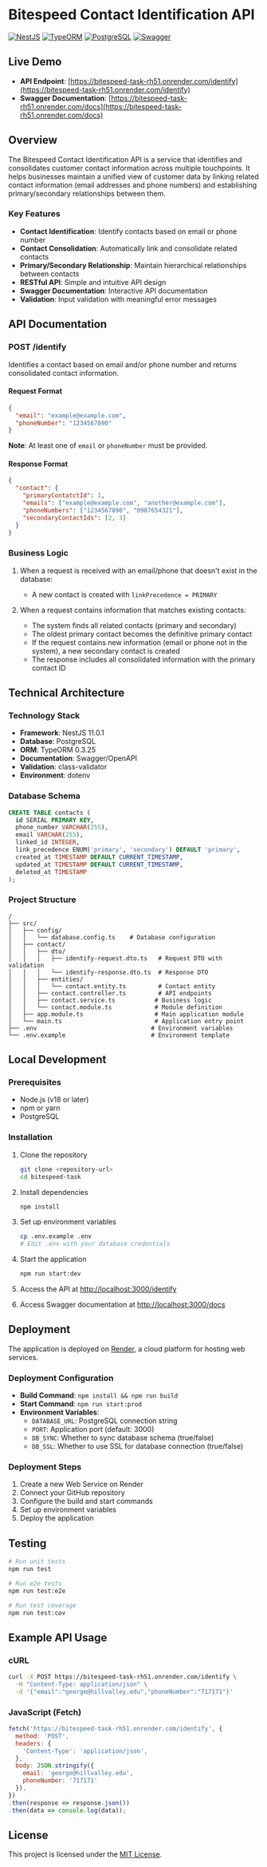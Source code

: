 # Bitespeed Contact Identification API

[![NestJS](https://img.shields.io/badge/NestJS-11.0.1-E0234E.svg)](https://nestjs.com/)
[![TypeORM](https://img.shields.io/badge/TypeORM-0.3.25-orange.svg)](https://typeorm.io/)
[![PostgreSQL](https://img.shields.io/badge/PostgreSQL-Latest-336791.svg)](https://www.postgresql.org/)
[![Swagger](https://img.shields.io/badge/Swagger-Latest-85EA2D.svg)](https://swagger.io/)

## Live Demo

- **API Endpoint**: [https://bitespeed-task-rh51.onrender.com/identify](https://bitespeed-task-rh51.onrender.com/identify)
- **Swagger Documentation**: [https://bitespeed-task-rh51.onrender.com/docs](https://bitespeed-task-rh51.onrender.com/docs)

## Overview

The Bitespeed Contact Identification API is a service that identifies and consolidates customer contact information across multiple touchpoints. It helps businesses maintain a unified view of customer data by linking related contact information (email addresses and phone numbers) and establishing primary/secondary relationships between them.

### Key Features

- **Contact Identification**: Identify contacts based on email or phone number
- **Contact Consolidation**: Automatically link and consolidate related contacts
- **Primary/Secondary Relationship**: Maintain hierarchical relationships between contacts
- **RESTful API**: Simple and intuitive API design
- **Swagger Documentation**: Interactive API documentation
- **Validation**: Input validation with meaningful error messages

## API Documentation

### POST /identify

Identifies a contact based on email and/or phone number and returns consolidated contact information.

#### Request Format

```json
{
  "email": "example@example.com",
  "phoneNumber": "1234567890"
}
```

**Note**: At least one of `email` or `phoneNumber` must be provided.

#### Response Format

```json
{
  "contact": {
    "primaryContatctId": 1,
    "emails": ["example@example.com", "another@example.com"],
    "phoneNumbers": ["1234567890", "0987654321"],
    "secondaryContactIds": [2, 3]
  }
}
```

### Business Logic

1. When a request is received with an email/phone that doesn't exist in the database:
   - A new contact is created with `linkPrecedence = PRIMARY`

2. When a request contains information that matches existing contacts:
   - The system finds all related contacts (primary and secondary)
   - The oldest primary contact becomes the definitive primary contact
   - If the request contains new information (email or phone not in the system), a new secondary contact is created
   - The response includes all consolidated information with the primary contact ID

## Technical Architecture

### Technology Stack

- **Framework**: NestJS 11.0.1
- **Database**: PostgreSQL
- **ORM**: TypeORM 0.3.25
- **Documentation**: Swagger/OpenAPI
- **Validation**: class-validator
- **Environment**: dotenv

### Database Schema

```sql
CREATE TABLE contacts (
  id SERIAL PRIMARY KEY,
  phone_number VARCHAR(255),
  email VARCHAR(255),
  linked_id INTEGER,
  link_precedence ENUM('primary', 'secondary') DEFAULT 'primary',
  created_at TIMESTAMP DEFAULT CURRENT_TIMESTAMP,
  updated_at TIMESTAMP DEFAULT CURRENT_TIMESTAMP,
  deleted_at TIMESTAMP
);
```

### Project Structure

```text
/
├── src/
│   ├── config/
│   │   └── database.config.ts    # Database configuration
│   ├── contact/
│   │   ├── dto/
│   │   │   ├── identify-request.dto.ts   # Request DTO with validation
│   │   │   └── identify-response.dto.ts  # Response DTO
│   │   ├── entities/
│   │   │   └── contact.entity.ts         # Contact entity
│   │   ├── contact.controller.ts         # API endpoints
│   │   ├── contact.service.ts           # Business logic
│   │   └── contact.module.ts            # Module definition
│   ├── app.module.ts                    # Main application module
│   └── main.ts                          # Application entry point
├── .env                                # Environment variables
└── .env.example                        # Environment template
```

## Local Development

### Prerequisites

- Node.js (v18 or later)
- npm or yarn
- PostgreSQL

### Installation

1. Clone the repository

   ```bash
   git clone <repository-url>
   cd bitespeed-task
   ```

2. Install dependencies

   ```bash
   npm install
   ```

3. Set up environment variables

   ```bash
   cp .env.example .env
   # Edit .env with your database credentials
   ```

4. Start the application

   ```bash
   npm run start:dev
   ```

5. Access the API at [http://localhost:3000/identify](http://localhost:3000/identify)
6. Access Swagger documentation at [http://localhost:3000/docs](http://localhost:3000/docs)

## Deployment

The application is deployed on [Render](https://render.com), a cloud platform for hosting web services.

### Deployment Configuration

- **Build Command**: `npm install && npm run build`
- **Start Command**: `npm run start:prod`
- **Environment Variables**:
  - `DATABASE_URL`: PostgreSQL connection string
  - `PORT`: Application port (default: 3000)
  - `DB_SYNC`: Whether to sync database schema (true/false)
  - `DB_SSL`: Whether to use SSL for database connection (true/false)

### Deployment Steps

1. Create a new Web Service on Render
2. Connect your GitHub repository
3. Configure the build and start commands
4. Set up environment variables
5. Deploy the application

## Testing

```bash
# Run unit tests
npm run test

# Run e2e tests
npm run test:e2e

# Run test coverage
npm run test:cov
```

## Example API Usage

### cURL

```bash
curl -X POST https://bitespeed-task-rh51.onrender.com/identify \
  -H "Content-Type: application/json" \
  -d '{"email":"george@hillvalley.edu","phoneNumber":"717171"}'
```

### JavaScript (Fetch)

```javascript
fetch('https://bitespeed-task-rh51.onrender.com/identify', {
  method: 'POST',
  headers: {
    'Content-Type': 'application/json',
  },
  body: JSON.stringify({
    email: 'george@hillvalley.edu',
    phoneNumber: '717171'
  }),
})
.then(response => response.json())
.then(data => console.log(data));
```

## License

This project is licensed under the [MIT License](LICENSE).

